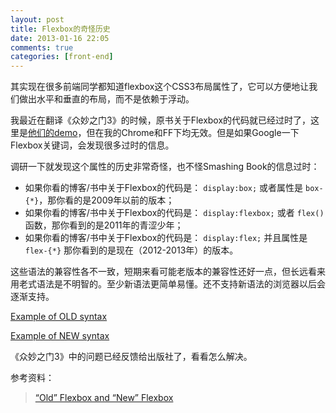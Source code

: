 ```yaml
---
layout: post
title: Flexbox的奇怪历史
date: 2013-01-16 22:05
comments: true
categories: [front-end]
---
```


其实现在很多前端同学都知道flexbox这个CSS3布局属性了，它可以方便地让我们做出水平和垂直的布局，而不是依赖于浮动。

我最近在翻译《众妙之门3》的时候，原书关于Flexbox的代码就已经过时了，这里是[他们的demo](http://www.smashing-links.com/smashing-book-3/demos/flexbox/flexsizeposition.html)，但在我的Chrome和FF下均无效。但是如果Google一下Flexbox关键词，会发现很多过时的信息。

调研一下就发现这个属性的历史非常奇怪，也不怪Smashing Book的信息过时：

* 如果你看的博客/书中关于Flexbox的代码是： `display:box;` 或者属性是 `box-{*}`，那你看的是2009年以前的版本；
* 如果你看的博客/书中关于Flexbox的代码是： `display:flexbox;` 或者 `flex()` 函数，那你看到的是2011年的青涩少年；
* 如果你看的博客/书中关于Flexbox的代码是： `display:flex;` 并且属性是 `flex-{*}` 那你看到的是现在（2012-2013年）的版本。

这些语法的兼容性各不一致，短期来看可能老版本的兼容性还好一点，但长远看来用老式语法是不明智的。至少新语法更简单易懂。还不支持新语法的浏览器以后会逐渐支持。

<a href="http://codepen.io/chriscoyier/pen/DLikE">Example of OLD syntax</a>

<a href="http://codepen.io/chriscoyier/pen/qazmI">Example of NEW syntax</a>

《众妙之门3》中的问题已经反馈给出版社了，看看怎么解决。

参考资料：

> [“Old” Flexbox and “New” Flexbox](http://css-tricks.com/old-flexbox-and-new-flexbox/)